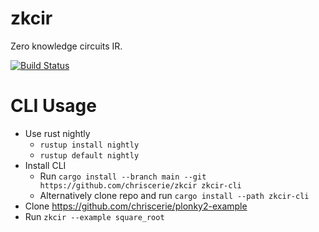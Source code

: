 # zkcir

Zero knowledge circuits IR.

[![Build Status][actions-badge]][actions-url]

[actions-badge]: https://github.com/chriscerie/zkcir/actions/workflows/test.yml/badge.svg
[actions-url]: https://github.com/chriscerie/zkcir/actions?query=workflow%3ACI+branch%3Amain

# CLI Usage

* Use rust nightly
    * `rustup install nightly`
    * `rustup default nightly`
* Install CLI
    * Run `cargo install --branch main --git https://github.com/chriscerie/zkcir zkcir-cli`
    * Alternatively clone repo and run `cargo install --path zkcir-cli`
* Clone https://github.com/chriscerie/plonky2-example
* Run `zkcir --example square_root`

